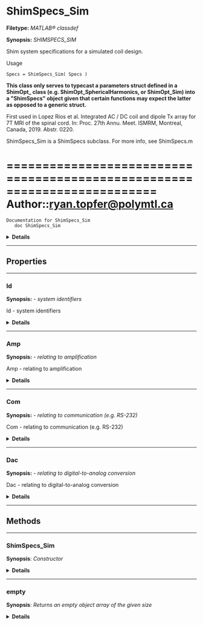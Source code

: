 # ShimSpecs_Sim

**Filetype:** _MATLAB&reg; classdef_

**Synopsis:** _SHIMSPECS_SIM_

Shim system specifications for a simulated coil design.

Usage

    Specs = ShimSpecs_Sim( Specs )

**This class only serves to typecast a parameters struct defined in a ShimOpt_
class (e.g. ShimOpt_SphericalHarmonics, or ShimOpt_Sim) into a "ShimSpecs"
object given that certain functions may expect the latter as opposed to a
generic struct.**

First used in Lopez Rios et al. Integrated AC / DC coil and dipole Tx array
for 7T MRI of the spinal cord. In: Proc. 27th Annu. Meet. ISMRM, Montreal,
Canada, 2019. Abstr. 0220.

ShimSpecs_Sim is a ShimSpecs subclass. For more info, see ShimSpecs.m

=========================================================================
Author::ryan.topfer@polymtl.ca
=========================================================================

    Documentation for ShimSpecs_Sim
       doc ShimSpecs_Sim

<details markdown="block">
<summary><b>Details</b></summary>
 

| Attribute            | Value |
|:--------------------:|:-----:|
| Hidden               | false |
| Sealed               | false |
| Abstract             | false |
| Enumeration          | false |
| ConstructOnLoad      | false |
| HandleCompatible     | false |
| RestrictsSubclassing | false |

- InferiorClasses : [N/A] 
- ContainingPackage : [N/A] 
- EventList : [N/A] 
- EnumerationMemberList : [N/A] 
- Superclasses: ShimSpecs
 
</details>

- - -
## Properties

 
-----
 
### Id

**Synopsis:** _- system identifiers_

 Id -  system identifiers

<details markdown="block">
<summary><b>Details</b></summary>
 
| Attribute     | Value |
|:-------------:|:-----:|
| Dependent     | false |
| Constant      | false |
| Abstract      | false |
| Transient     | false |
| Hidden        | false |
| GetObservable | false |
| SetObservable | false |
| AbortSet      | false |
| NonCopyable   | false |
| HasDefault    | false |

- GetAccess : public
- SetAccess : public
- PartialMatchPriority : [N/A] 
- GetMethod : 
- SetMethod : 
- DefaultValue : 
- Validation : [N/A] 
- DefiningClass : ShimSpecs
 
</details>
 
-----
 
### Amp

**Synopsis:** _- relating to amplification_

 Amp -  relating to amplification

<details markdown="block">
<summary><b>Details</b></summary>
 
| Attribute     | Value |
|:-------------:|:-----:|
| Dependent     | false |
| Constant      | false |
| Abstract      | false |
| Transient     | false |
| Hidden        | false |
| GetObservable | false |
| SetObservable | false |
| AbortSet      | false |
| NonCopyable   | false |
| HasDefault    | false |

- GetAccess : public
- SetAccess : public
- PartialMatchPriority : [N/A] 
- GetMethod : 
- SetMethod : 
- DefaultValue : 
- Validation : [N/A] 
- DefiningClass : ShimSpecs
 
</details>
 
-----
 
### Com

**Synopsis:** _- relating to communication (e.g. RS-232)_

 Com -  relating to communication (e.g. RS-232)

<details markdown="block">
<summary><b>Details</b></summary>
 
| Attribute     | Value |
|:-------------:|:-----:|
| Dependent     | false |
| Constant      | false |
| Abstract      | false |
| Transient     | false |
| Hidden        | false |
| GetObservable | false |
| SetObservable | false |
| AbortSet      | false |
| NonCopyable   | false |
| HasDefault    | false |

- GetAccess : public
- SetAccess : public
- PartialMatchPriority : [N/A] 
- GetMethod : 
- SetMethod : 
- DefaultValue : 
- Validation : [N/A] 
- DefiningClass : ShimSpecs
 
</details>
 
-----
 
### Dac

**Synopsis:** _- relating to digital-to-analog conversion_

 Dac -  relating to digital-to-analog conversion 

<details markdown="block">
<summary><b>Details</b></summary>
 
| Attribute     | Value |
|:-------------:|:-----:|
| Dependent     | false |
| Constant      | false |
| Abstract      | false |
| Transient     | false |
| Hidden        | false |
| GetObservable | false |
| SetObservable | false |
| AbortSet      | false |
| NonCopyable   | false |
| HasDefault    | false |

- GetAccess : public
- SetAccess : public
- PartialMatchPriority : [N/A] 
- GetMethod : 
- SetMethod : 
- DefaultValue : 
- Validation : [N/A] 
- DefiningClass : ShimSpecs
 
</details>

---
## Methods


---


### ShimSpecs_Sim

**Synopsis**: _Constructor_ 

<details markdown="block">
<summary><b>Details</b></summary>
 

| Attribute          | Value |
|:------------------:|:-----:|
| Static             | false |
| Abstract           | false |
| Sealed             | false |
| ExplicitConversion | false |
| Hidden             | false |

- Access : public
- InputNames : Specs
- OutputNames : Shim
- DefiningClass : ShimSpecs_Sim
 
</details>

---


### empty

**Synopsis**: _Returns an empty object array of the given size_ 

<details markdown="block">
<summary><b>Details</b></summary>
 

| Attribute          | Value |
|:------------------:|:-----:|
| Static             | true  |
| Abstract           | false |
| Sealed             | false |
| ExplicitConversion | false |
| Hidden             | true  |

- Access : public
- InputNames : varargin
- OutputNames : E
- DefiningClass : ShimSpecs_Sim
 
</details>
